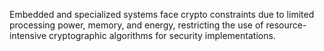 Embedded and specialized systems face crypto constraints due to limited processing power, memory, and energy, restricting the use of resource-intensive cryptographic algorithms for security implementations.